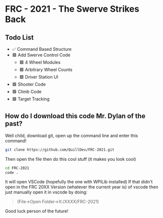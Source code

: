 # FRC - 2021 - The Swerve Strikes Back

## Todo List
- ✅ Command Based Structure
- 🟩 Add Swerve Control Code
  - 🟩 4 Wheel Modules
  - 🟩 Arbitrary Wheel Counts
  - 🟩 Driver Station UI
- 🟩 Shooter Code
- 🟩 Climb Code
- 🟩 Target Tracking

## How do I download this code Mr. Dylan of the past?
Well child, download git, open up the command line and enter this command!
```bash
git clone https://github.com/QuillDev/FRC-2021.git
```
Then open the file then do this cool stuff (it makes you look cool)
```bash
cd FRC-2021
code .
```
It will open VSCode (hopefully the one with WPILib installed)
If that didn't open in the FRC 20XX Version (whatever the current year is) of vscode
then just manually open it in vscode by doing:
> (File->Open Folder->X:/XXXX/FRC-2021)

Good luck person of the future!